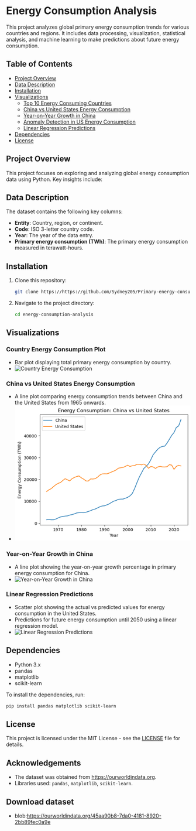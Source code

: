 # Energy Consumption Analysis

This project analyzes global primary energy consumption trends for various countries and regions. It includes data processing, visualization, statistical analysis, and machine learning to make predictions about future energy consumption.

## Table of Contents

- [Project Overview](#project-overview)
- [Data Description](#data-description)
- [Installation](#installation)
- [Visualizations](#visualizations)
  - [Top 10 Energy Consuming Countries](#top-10-energy-consuming-countries)
  - [China vs United States Energy Consumption](#china-vs-united-states-energy-consumption)
  - [Year-on-Year Growth in China](#year-on-year-growth-in-china)
  - [Anomaly Detection in US Energy Consumption](#anomaly-detection-in-us-energy-consumption)
  - [Linear Regression Predictions](#linear-regression-predictions)
- [Dependencies](#dependencies)
- [License](#license)

## Project Overview

This project focuses on exploring and analyzing global energy consumption data using Python. Key insights include:

## Data Description

The dataset contains the following key columns:

- **Entity**: Country, region, or continent.
- **Code**: ISO 3-letter country code.
- **Year**: The year of the data entry.
- **Primary energy consumption (TWh)**: The primary energy consumption measured in terawatt-hours.

## Installation

1. Clone this repository:
   ```bash
   git clone https://https://github.com/Sydney205/Primary-energy-consumption.git
   ```
2. Navigate to the project directory:
   ```bash
   cd energy-consumption-analysis
   ```

## Visualizations

### Country Energy Consumption Plot
- Bar plot displaying total primary energy consumption by country.
- <img src="country_energy_consumption.png" alt="Country Energy Consumption" />

### China vs United States Energy Consumption
- A line plot comparing energy consumption trends between China and the United States from 1965 onwards.
- <img src="./visuals/us_vs_china.png" alt="us vs china" />

### Year-on-Year Growth in China
- A line plot showing the year-on-year growth percentage in primary energy consumption for China.
- <img src="yoy.png" alt="Year-on-Year Growth in China" />

### Linear Regression Predictions
- Scatter plot showing the actual vs predicted values for energy consumption in the United States.
- Predictions for future energy consumption until 2050 using a linear regression model.
- <img src="prediction.png" alt="Linear Regression Predictions" />

## Dependencies

- Python 3.x
- pandas
- matplotlib
- scikit-learn

To install the dependencies, run:

```bash
pip install pandas matplotlib scikit-learn
```
## License

This project is licensed under the MIT License - see the [LICENSE](./license.md) file for details.

## Acknowledgements

- The dataset was obtained from https://ourworldindata.org.
- Libraries used: `pandas`, `matplotlib`, `scikit-learn`.

## Download dataset
- blob:https://ourworldindata.org/45aa90b8-7da0-4181-8920-2bb89fec0a9e
